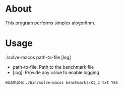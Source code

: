 # About

This program performs simplex alogorithm.

# Usage

./solve-macos path-to-file [log]

* path-to-file: Path to the benchmark file
* [log]: Provide any value to enable logging

example: `./bin/solve-macos benchmarks/KI_2.txt YES`